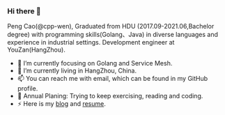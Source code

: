 ### Hi there 👋

Peng Cao(@cpp-wen), Graduated from HDU (2017.09-2021.06,Bachelor degree) with programming skills(Golang、Java) in diverse languages and experience in industrial settings.  Development engineer at YouZan(HangZhou).


- 🔭 I’m currently focusing on Golang and Service Mesh.
- 🌱 I’m currently living in HangZhou, China.
- 📫 You can reach me with email, which can be found in my GitHub profile.
- 🤔  Annual Planing: Trying to keep exercising, reading and coding.
- ⚡ Here is my [blog] and [resume].

 [blog]: https://juejin.cn/user/3350967172732663
 [resume]: https://github.com/cpp-wen/Resume-cp_CN
 

